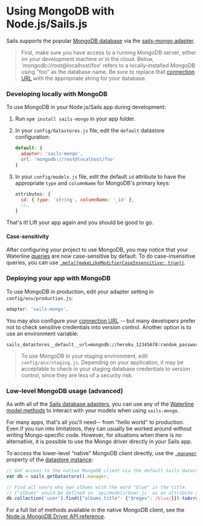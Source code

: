 # Using MongoDB with Node.js/Sails.js

Sails supports the popular [MongoDB database](https://www.mongodb.com/) via the [sails-mongo adapter](https://www.npmjs.com/package/sails-mongo).

> First, make sure you have access to a running MongoDB server, either on your development machine or in the cloud.  Below, 'mongodb://root@localhost/foo' refers to a locally-installed MongoDB using "foo" as the database name.  Be sure to replace that [connection URL](https://sailsjs.com/documentation/reference/configuration/sails-config-datastores#?the-connection-url) with the appropriate string for your database.

### Developing locally with MongoDB

To use MongoDB in your Node.js/Sails app during development:

1. Run `npm install sails-mongo` in your app folder.
2. In your `config/datastores.js` file, edit the `default` datastore configuration:

    ```js
    default: {
      adapter: 'sails-mongo',
      url: 'mongodb://root@localhost/foo'
    }
    ```
3. In your `config/models.js` file, edit the default `id` attribute to have the appropriate `type` and `columnName` for MongoDB's primary keys:

    ```js
    attributes: {
      id: { type: 'string', columnName: '_id' },
      //…
    }
    ```

That's it!  Lift your app again and you should be good to go.

#### Case-sensitivity

After configuring your project to use MongoDB, you may notice that your Waterline [queries](https://sailsjs.com/documentation/reference/waterline-orm/queries) are now case-sensitive by default. To do case-insensitive queries, you can use [`.meta({makeLikeModifierCaseInsensitive: true})`](https://sailsjs.com/documentation/reference/waterline-orm/queries/meta).

### Deploying your app with MongoDB

To use MongoDB in production, edit your adapter setting in `config/env/production.js`:

```js
adapter: 'sails-mongo',
```

You may also configure your [connection URL](https://sailsjs.com/documentation/reference/configuration/sails-config-datastores#?the-connection-url) -- but many developers prefer not to check sensitive credentials into version control.  Another option is to use an environment variable:

```
sails_datastores__default__url=mongodb://heroku_12345678:random_password@ds029017.mLab.com:29017/heroku_12345678
```

> To use MongoDB in your staging environment, edit `config/env/staging.js`.  Depending on your application, it may be acceptable to check in your staging database credentials to version control, since they are less of a security risk.


### Low-level MongoDB usage (advanced)

As with all of the [Sails database adapters](https://sailsjs.com/documentation/concepts/extending-sails/adapters/available-adapters), you can use any of the [Waterline model methods](https://sailsjs.com/documentation/reference/waterline-orm/models) to interact with your models when using `sails-mongo`.

For many apps, that's all you'll need-- from "hello world" to production.  Even if you run into limitations, they can usually be worked around without writing Mongo-specific code.  However, for situations when there is no alternative, it is possible to use the Mongo driver directly in your Sails app.

To access the lower-level &ldquo;native&rdquo; MongoDB client directly, use the [`.manager`](https://sailsjs.com/documentation/reference/waterline-orm/datastores/manager) property of the [datastore instance](https://sailsjs.com/documentation/reference/application/sails-get-datastore):

```js
// Get access to the native MongoDB client via the default Sails datastore.
var db = sails.getDatastore().manager;

// Find all users who own albums with the word "blue" in the title.
// ("albums" would be defined in `api/models/User.js` as an attribute of type "json".)
db.collection('user').find({"albums.title": {"$regex": /blue/}}).toArray(console.log);
```

For a full list of methods available in the native MongoDB client, see the [Node.js MongoDB Driver API reference](http://mongodb.github.io/node-mongodb-native/2.2/api/Collection.html).


<docmeta name="displayName" value="Using MongoDB">

